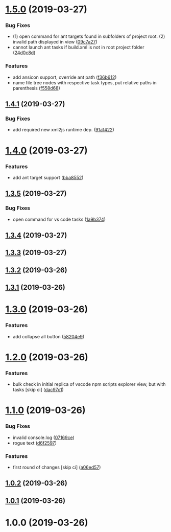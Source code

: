 # [1.5.0](https://github.com/spmeesseman/vscode-taskview/compare/v1.4.1...v1.5.0) (2019-03-27)


### Bug Fixes

* (1) open command for ant targets found in subfolders of project root. (2) invalid path displayed in view ([09c7a27](https://github.com/spmeesseman/vscode-taskview/commit/09c7a27))
* cannot launch ant tasks if build.xml is not in root project folder ([24d0c8d](https://github.com/spmeesseman/vscode-taskview/commit/24d0c8d))


### Features

* add ansicon support, override ant path ([f36b612](https://github.com/spmeesseman/vscode-taskview/commit/f36b612))
* name file tree nodes with respective task types, put relative paths in parenthesis ([f558d68](https://github.com/spmeesseman/vscode-taskview/commit/f558d68))

## [1.4.1](https://github.com/spmeesseman/vscode-taskview/compare/v1.4.0...v1.4.1) (2019-03-27)


### Bug Fixes

* add required new xml2js runtime dep. ([91a1422](https://github.com/spmeesseman/vscode-taskview/commit/91a1422))

# [1.4.0](https://github.com/spmeesseman/vscode-taskview/compare/v1.3.5...v1.4.0) (2019-03-27)


### Features

* add ant target support ([bba8552](https://github.com/spmeesseman/vscode-taskview/commit/bba8552))

## [1.3.5](https://github.com/spmeesseman/vscode-taskview/compare/v1.3.4...v1.3.5) (2019-03-27)


### Bug Fixes

* open command for vs code tasks ([1a9b374](https://github.com/spmeesseman/vscode-taskview/commit/1a9b374))

## [1.3.4](https://github.com/spmeesseman/vscode-taskview/compare/v1.3.3...v1.3.4) (2019-03-27)

## [1.3.3](https://github.com/spmeesseman/vscode-taskview/compare/v1.3.2...v1.3.3) (2019-03-27)

## [1.3.2](https://github.com/spmeesseman/vscode-taskview/compare/v1.3.1...v1.3.2) (2019-03-26)

## [1.3.1](https://github.com/spmeesseman/vscode-taskview/compare/v1.3.0...v1.3.1) (2019-03-26)

# [1.3.0](https://github.com/spmeesseman/vscode-taskview/compare/v1.2.0...v1.3.0) (2019-03-26)


### Features

* add collapse all button ([58204e9](https://github.com/spmeesseman/vscode-taskview/commit/58204e9))

# [1.2.0](https://github.com/spmeesseman/vscode-taskview/compare/v1.1.0...v1.2.0) (2019-03-26)


### Features

* bulk check in initial replica of vscode npm scripts explorer view, but with tasks [skip ci] ([dac97c1](https://github.com/spmeesseman/vscode-taskview/commit/dac97c1))

# [1.1.0](https://github.com/spmeesseman/vscode-taskview/compare/v1.0.2...v1.1.0) (2019-03-26)


### Bug Fixes

* invalid console.log ([07169ce](https://github.com/spmeesseman/vscode-taskview/commit/07169ce))
* rogue text ([d6f2597](https://github.com/spmeesseman/vscode-taskview/commit/d6f2597))


### Features

* first round of changes [skip ci] ([a06ed57](https://github.com/spmeesseman/vscode-taskview/commit/a06ed57))

## [1.0.2](https://github.com/spmeesseman/vscode-taskview/compare/v1.0.1...v1.0.2) (2019-03-26)

## [1.0.1](https://github.com/spmeesseman/vscode-taskview/compare/v1.0.0...v1.0.1) (2019-03-26)

# 1.0.0 (2019-03-26)
